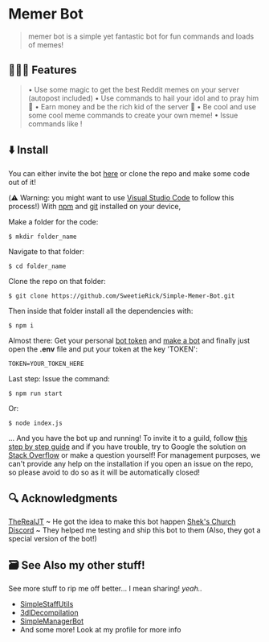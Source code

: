 # Memer Bot

> memer bot is a simple yet fantastic bot for fun commands and loads of memes!

## 🤌🏽🍝 Features

> • Use some magic to get the best Reddit memes on your server (autopost included)
> • Use commands to hail your idol and to pray him 🙏
> • Earn money and be the rich kid of the server 🤑
> • Be cool and use some cool meme commands to create your own meme!
> • Issue commands like !

## ⬇️ Install

You can either invite the bot [here](https://discordapp.com/oauth2/authorize?client_id=764503316352466984&scope=bot&permissions=738577479)
or clone the repo and make some code out of it!

(⚠️ Warning: you might want to use [Visual Studio Code](https://code.visualstudio.com) to follow this process!)
With [npm](https://npmjs.org/) and [git](https://git-scm.com) installed on your device,

Make a folder for the code:

```
$ mkdir folder_name
```

Navigate to that folder:

```
$ cd folder_name
```

Clone the repo on that folder:

```
$ git clone https://github.com/SweetieRick/Simple-Memer-Bot.git
```

Then inside that folder install all the dependencies with:

```
$ npm i
```

Almost there: Get your personal [bot token](https://github.com/reactiflux/discord-irc/wiki/Creating-a-discord-bot-&-getting-a-token) and [make a bot](https://discord.com/login?redirect_to=%2Fdevelopers%2Fapplications) and finally just open the **.env** file and put your token at the key 'TOKEN':

```
TOKEN=YOUR_TOKEN_HERE
```

Last step: Issue the command:

```
$ npm run start
```

Or:

```
$ node index.js
```

... And you have the bot up and running!
To invite it to a guild, follow [this step by step guide](https://discordpy.readthedocs.io/en/latest/discord.html) and if you have trouble, try to Google the solution on [Stack Overflow](https://stackoverflow.com) or make a question yourself!
For management purposes, we can't provide any help on the installation if you open an issue on the repo, so please avoid to do so as it will be automatically closed!

## 🔍 Acknowledgments

[TheRealJT](https://github.com/TheRealJT5377) ~ He got the idea to make this bot happen
[Shek's Church Discord](https://discord.gg/4t6wB9x) ~ They helped me testing and ship this bot to them (Also, they got a special version of the bot!)

## 🗃 See Also my other stuff!

See more stuff to rip me off better... I mean sharing! _yeah.._

- [SimpleStaffUtils](https://github.com/SweetieRick/Simple-Staff-Utils)
- [3dlDecompilation](null)
- [SimpleManagerBot](https://github.com/SweetieRick/Simple-Manager-Bot)
- And some more! Look at my profile for more info